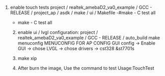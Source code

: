 1. enable touch tests
project / realtek_amebaD2_va0_example / GCC - RELEASE / project_ap / asdk / make / ui / Makefile
-#make - C test all
	+ make - C test all

	2. enable ui / lvgl configuration:
	project / realtek_amebaD2_va0_example / GCC - RELEASE / auto_build
	make menuconfig
	MENUCONFIG FOR AP CONFIG
	GUI config -> Enable GUI ->  chose LVGL  -> chose drivers -> cst328 &st7701s

	3. make xip

	4. After burn the image, Use the command to test
	Usage:TouchTest
